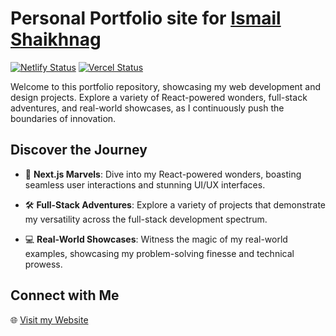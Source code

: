 # Personal Portfolio site for [Ismail Shaikhnag](https://ismailshaikhnag.vercel.app/)
[![Netlify Status](https://api.netlify.com/api/v1/badges/e09a242d-f56e-4175-8365-5a473f3e143d/deploy-status)](https://app.netlify.com/sites/shaikhnagismail/deploys)
[![Vercel Status](https://api.netlify.com/api/v1/badges/e09a242d-f56e-4175-8365-5a473f3e143d/deploy-status)](https://vercel.com/president/three-js-personal-portfolio)

Welcome to this portfolio repository, showcasing my web development and design projects. Explore a variety of React-powered wonders, full-stack adventures, and real-world showcases, as I continuously push the boundaries of innovation. 

## Discover the Journey

- 🚀 **Next.js Marvels**: Dive into my React-powered wonders, boasting seamless user interactions and stunning UI/UX interfaces.
  
- 🛠️ **Full-Stack Adventures**: Explore a variety of projects that demonstrate my versatility across the full-stack development spectrum.

- 💻 **Real-World Showcases**: Witness the magic of my real-world examples, showcasing my problem-solving finesse and technical prowess.


## Connect with Me

🌐 [Visit my Website](https://ismailshaikhnag.vercel.app/)
